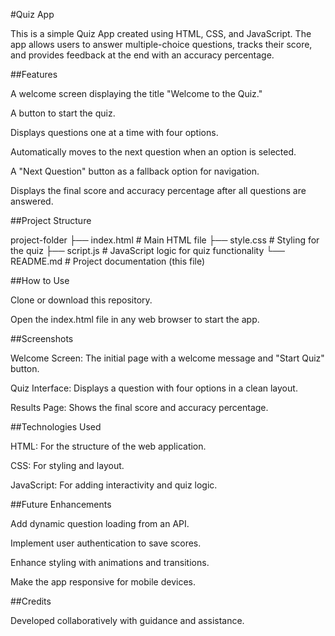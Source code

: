 #Quiz App

This is a simple Quiz App created using HTML, CSS, and JavaScript. The app allows users to answer multiple-choice questions, tracks their score, and provides feedback at the end with an accuracy percentage.

##Features

A welcome screen displaying the title "Welcome to the Quiz."

A button to start the quiz.

Displays questions one at a time with four options.

Automatically moves to the next question when an option is selected.

A "Next Question" button as a fallback option for navigation.

Displays the final score and accuracy percentage after all questions are answered.

##Project Structure

project-folder
├── index.html       # Main HTML file
├── style.css        # Styling for the quiz
├── script.js        # JavaScript logic for quiz functionality
└── README.md        # Project documentation (this file)

##How to Use

Clone or download this repository.

Open the index.html file in any web browser to start the app.

##Screenshots

Welcome Screen: The initial page with a welcome message and "Start Quiz" button.

Quiz Interface: Displays a question with four options in a clean layout.

Results Page: Shows the final score and accuracy percentage.

##Technologies Used

HTML: For the structure of the web application.

CSS: For styling and layout.

JavaScript: For adding interactivity and quiz logic.

##Future Enhancements

Add dynamic question loading from an API.

Implement user authentication to save scores.

Enhance styling with animations and transitions.

Make the app responsive for mobile devices.

##Credits

Developed collaboratively with guidance and assistance.
